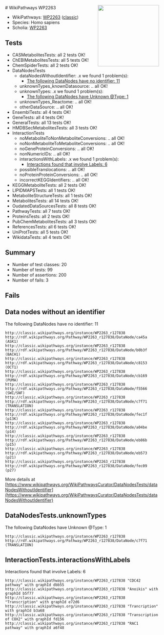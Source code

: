 <img style="float: right; width: 200px" src="https://upload.wikimedia.org/wikipedia/commons/thumb/8/83/Wplogo_with_text_500.png/640px-Wplogo_with_text_500.png" />
# WikiPathways WP2263

* WikiPathways: [WP2263](https://wikipathways.org/pathways/WP2263) ([classic](https://classic.wikipathways.org/instance/WP2263))
* Species: Homo sapiens
* Scholia: [WP2263](https://scholia.toolforge.org/wikipathways/WP2263)
## Tests
* CASMetabolitesTests: all 2 tests OK!
* ChEBIMetabolitesTests: all 5 tests OK!
* ChemSpiderTests: all 2 tests OK!
* DataNodesTests
    * dataNodesWithoutIdentifier: .x we found 1 problem(s):
        * [The following DataNodes have no identifier: 11](#8792c491)
    * unknownTypes_knownDatasource: .. all OK!
    * unknownTypes: .x we found 1 problem(s):
        * [The following DataNodes have Unknown @Type: 1](#839973df)
    * unknownTypes_Reactome: .. all OK!
    * otherDataSource: .. all OK!
* EnsemblTests: all 4 tests OK!
* GeneTests: all 4 tests OK!
* GeneralTests: all 13 tests OK!
* HMDBSecMetabolitesTests: all 3 tests OK!
* InteractionTests
    * noMetaboliteToNonMetaboliteConversions: .. all OK!
    * noNonMetaboliteToMetaboliteConversions: .. all OK!
    * noGeneProteinConversions: .. all OK!
    * nonNumericIDs: .. all OK!
    * interactionsWithLabels: .x we found 1 problem(s):
        * [Interactions found that involve Labels: 6](#630d267d)
    * possibleTranslocations: .. all OK!
    * noProteinProteinConversions: .. all OK!
    * incorrectKEGGIdentifiers: .. all OK!
* KEGGMetaboliteTests: all 2 tests OK!
* LIPIDMAPSTests: all 1 tests OK!
* MetaboliteStructureTests: all 1 tests OK!
* MetabolitesTests: all 14 tests OK!
* OudatedDataSourcesTests: all 8 tests OK!
* PathwayTests: all 7 tests OK!
* ProteinsTests: all 2 tests OK!
* PubChemMetabolitesTests: all 3 tests OK!
* ReferencesTests: all 6 tests OK!
* UniProtTests: all 5 tests OK!
* WikidataTests: all 4 tests OK!


## Summary

* Number of test classes: 20
* Number of tests: 99
* Number of assertions: 200
* Number of fails: 3

## Fails

<a name="8792c491" />

## Data nodes without an identifier

The following DataNodes have no identifier: 11
```
http://classic.wikipathways.org/instance/WP2263_r127838 http://rdf.wikipathways.org/Pathway/WP2263_r127838/DataNode/ca45a (ASK1)
http://classic.wikipathways.org/instance/WP2263_r127838 http://rdf.wikipathways.org/Pathway/WP2263_r127838/DataNode/b0b3f (BACH1)
http://classic.wikipathways.org/instance/WP2263_r127838 http://rdf.wikipathways.org/Pathway/WP2263_r127838/DataNode/c8153 (OCT1)
http://classic.wikipathways.org/instance/WP2263_r127838 http://rdf.wikipathways.org/Pathway/WP2263_r127838/DataNode/cb169 (PUMA)
http://classic.wikipathways.org/instance/WP2263_r127838 http://rdf.wikipathways.org/Pathway/WP2263_r127838/DataNode/f5566 (SWI/SNF)
http://classic.wikipathways.org/instance/WP2263_r127838 http://rdf.wikipathways.org/Pathway/WP2263_r127838/DataNode/c7f71 (TRANSLATION)
http://classic.wikipathways.org/instance/WP2263_r127838 http://rdf.wikipathways.org/Pathway/WP2263_r127838/DataNode/fec1f (p13K)
http://classic.wikipathways.org/instance/WP2263_r127838 http://rdf.wikipathways.org/Pathway/WP2263_r127838/DataNode/a04be (p14)
http://classic.wikipathways.org/instance/WP2263_r127838 http://rdf.wikipathways.org/Pathway/WP2263_r127838/DataNode/eb86b (p15)
http://classic.wikipathways.org/instance/WP2263_r127838 http://rdf.wikipathways.org/Pathway/WP2263_r127838/DataNode/eb573 (p21)
http://classic.wikipathways.org/instance/WP2263_r127838 http://rdf.wikipathways.org/Pathway/WP2263_r127838/DataNode/fec09 (p27)
```

More details at [https://www.wikipathways.org/WikiPathwaysCurator/DataNodesTests/dataNodesWithoutIdentifier](https://www.wikipathways.org/WikiPathwaysCurator/DataNodesTests/dataNodesWithoutIdentifier)

<a name="839973df" />

## DataNodesTests.unknownTypes

The following DataNodes have Unknown @Type: 1
```
http://classic.wikipathways.org/instance/WP2263_r127838 http://rdf.wikipathways.org/Pathway/WP2263_r127838/DataNode/c7f71 (TRANSLATION)
```

<a name="630d267d" />

## InteractionTests.interactionsWithLabels

Interactions found that involve Labels: 6
```
http://classic.wikipathways.org/instance/WP2263_r127838 "CDC42
pathway" with graphId dbb55
http://classic.wikipathways.org/instance/WP2263_r127838 "Anoikis" with graphId b5f77
http://classic.wikipathways.org/instance/WP2263_r127838 "Transcription" with graphId e72d6
http://classic.wikipathways.org/instance/WP2263_r127838 "Trancription" with graphId b3a68
http://classic.wikipathways.org/instance/WP2263_r127838 "Transcription
of COX2" with graphId fd156
http://classic.wikipathways.org/instance/WP2263_r127838 "RAC1
pathway" with graphId a6f48
```

